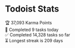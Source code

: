 
# Todoist Stats

<!-- TODO-IST:START -->
🏆  37,093 Karma Points           
🌸  Completed 9 tasks today           
✅  Completed 14,328 tasks so far           
⏳  Longest streak is 209 days
<!-- TODO-IST:END -->
